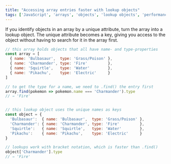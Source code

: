 ```yaml
---
title: "Accessing array entries faster with lookup objects"
tags: ['JavaScript', 'arrays', 'objects', 'lookup objects', 'performance']
---
```

If you identify objects in an array by a unique attribute, turn the array into a lookup object. The unique attribute becomes a key, giving you access to the object without having to search for it in the array first.

```js
// this array holds objects that all have name- and type-properties
const array = [
  { name: 'Bulbasaur',  type: 'Grass/Poison' },
  { name: 'Charmander', type: 'Fire'         },
  { name: 'Squirtle',   type: 'Water'        },
  { name: 'Pikachu',    type: 'Electric'     }
]

// to get the type for a name, we need to .find() the entry first
array.find(pokemon => pokemon.name === 'Charmander').type
// ⇒ 'Fire'


// this lookup object uses the unique names as keys
const object = {
  'Bulbasaur':  { name: 'Bulbasaur',  type: 'Grass/Poison' },
  'Charmander': { name: 'Charmander', type: 'Fire'         },
  'Squirtle':   { name: 'Squirtle',   type: 'Water'        },
  'Pikachu':    { name: 'Pikachu',    type: 'Electric'     }
}

// lookups work with bracket notation, which is faster than .find()
object['Charmander'].type
// ⇒ 'Fire'
```
